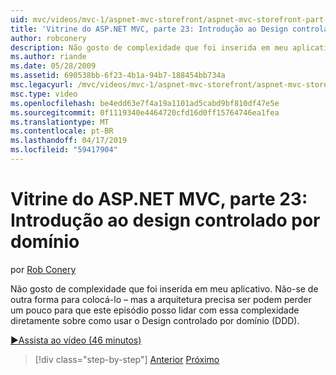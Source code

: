 ```yaml
---
uid: mvc/videos/mvc-1/aspnet-mvc-storefront/aspnet-mvc-storefront-part-23-getting-started-with-domain-driven-design
title: 'Vitrine do ASP.NET MVC, parte 23: Introdução ao Design controlado por domínio | Microsoft Docs'
author: robconery
description: Não gosto de complexidade que foi inserida em meu aplicativo. Não-se de outra forma para colocá-lo – mas a arquitetura precisa ser podem perder um pouco, portanto, Este episódio...
ms.author: riande
ms.date: 05/28/2009
ms.assetid: 690538bb-6f23-4b1a-94b7-188454bb734a
msc.legacyurl: /mvc/videos/mvc-1/aspnet-mvc-storefront/aspnet-mvc-storefront-part-23-getting-started-with-domain-driven-design
msc.type: video
ms.openlocfilehash: be4edd63e7f4a19a1101ad5cabd9bf810df47e5e
ms.sourcegitcommit: 0f1119340e4464720cfd16d0ff15764746ea1fea
ms.translationtype: MT
ms.contentlocale: pt-BR
ms.lasthandoff: 04/17/2019
ms.locfileid: "59417904"
---
```

# <a name="aspnet-mvc-storefront-part-23-getting-started-with-domain-driven-design"></a>Vitrine do ASP.NET MVC, parte 23: Introdução ao design controlado por domínio

por [Rob Conery](https://github.com/robconery)

Não gosto de complexidade que foi inserida em meu aplicativo. Não-se de outra forma para colocá-lo – mas a arquitetura precisa ser podem perder um pouco para que este episódio posso lidar com essa complexidade diretamente sobre como usar o Design controlado por domínio (DDD).

[&#9654;Assista ao vídeo (46 minutos)](https://channel9.msdn.com/Blogs/ASP-NET-Site-Videos/aspnet-mvc-storefront-part-23-getting-started-with-domain-driven-design)

> [!div class="step-by-step"]
> [Anterior](aspnet-mvc-storefront-part-22-restructuring-rerouting-and-paypal.md)
> [Próximo](aspnet-mvc-storefront-part-24-finis.md)
